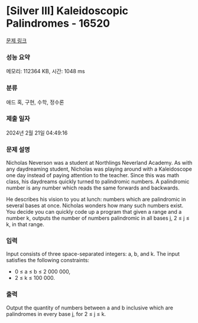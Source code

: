 # [Silver III] Kaleidoscopic Palindromes - 16520 

[문제 링크](https://www.acmicpc.net/problem/16520) 

### 성능 요약

메모리: 112364 KB, 시간: 1048 ms

### 분류

애드 혹, 구현, 수학, 정수론

### 제출 일자

2024년 2월 21일 04:49:16

### 문제 설명

<p>Nicholas Neverson was a student at Northlings Neverland Academy. As with any daydreaming student, Nicholas was playing around with a Kaleidoscope one day instead of paying attention to the teacher. Since this was math class, his daydreams quickly turned to palindromic numbers. A palindromic number is any number which reads the same forwards and backwards.</p>

<p>He describes his vision to you at lunch: numbers which are palindromic in several bases at once. Nicholas wonders how many such numbers exist. You decide you can quickly code up a program that given a range and a number k, outputs the number of numbers palindromic in all bases j, 2 ≤ j ≤ k, in that range.</p>

### 입력 

 <p>Input consists of three space-separated integers: a, b, and k. The input satisfies the following constraints:</p>

<ul>
	<li>0 ≤ a ≤ b ≤ 2 000 000,</li>
	<li>2 ≤ k ≤ 100 000.</li>
</ul>

### 출력 

 <p>Output the quantity of numbers between a and b inclusive which are palindromes in every base j, for 2 ≤ j ≤ k.</p>

